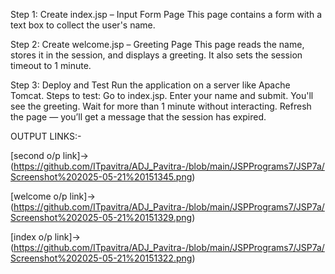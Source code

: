 Step 1: Create index.jsp – Input Form Page This page contains a form with a text box to collect the user's name.

Step 2: Create welcome.jsp – Greeting Page This page reads the name, stores it in the session, and displays a greeting. It also sets the session timeout to 1 minute.

Step 3: Deploy and Test Run the application on a server like Apache Tomcat. Steps to test: Go to index.jsp. Enter your name and submit. You'll see the greeting. Wait for more than 1 minute without interacting. Refresh the page — you’ll get a message that the session has expired.

OUTPUT LINKS:-

[second o/p link]->(https://github.com/ITpavitra/ADJ_Pavitra-/blob/main/JSPPrograms7/JSP7a/Screenshot%202025-05-21%20151345.png)

[welcome o/p link]->(https://github.com/ITpavitra/ADJ_Pavitra-/blob/main/JSPPrograms7/JSP7a/Screenshot%202025-05-21%20151329.png)

[index o/p link]->(https://github.com/ITpavitra/ADJ_Pavitra-/blob/main/JSPPrograms7/JSP7a/Screenshot%202025-05-21%20151322.png)
